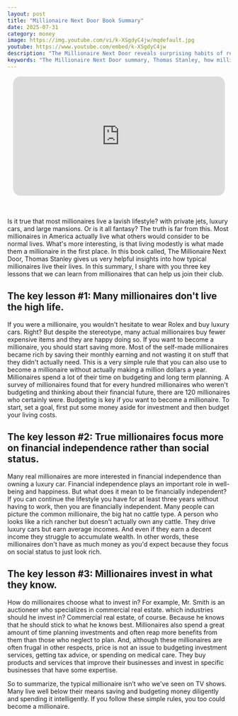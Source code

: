 ```yaml
---
layout: post
title: "Millionaire Next Door Book Summary"
date: 2025-07-31
category: money
image: https://img.youtube.com/vi/k-XSgdyC4jw/mqdefault.jpg
youtube: https://www.youtube.com/embed/k-XSgdyC4jw
description: "The Millionaire Next Door reveals surprising habits of real millionaires, focusing on frugality, financial independence, and investing wisely."
keywords: "The Millionaire Next Door summary, Thomas Stanley, how millionaires live, financial independence, frugality, budgeting, wealth habits, smart investing, book summary"
---
```


<div style="display: flex; justify-content: center; margin-bottom: 20px;">
  <div style="aspect-ratio: 16 / 9; width: 95%; max-width: 700px; position: relative;">
    <iframe 
      src="https://www.youtube.com/embed/k-XSgdyC4jw"
      title="YouTube video player"
      allowfullscreen
      frameborder="0"
      style="position: absolute; inset: 0; width: 100%; height: 100%; border-radius: 16px;">
    </iframe>
  </div>
</div>

<div style="height: 15px;"></div>
<!-- ..................................................................... -->

Is it true that most millionaires live a lavish lifestyle? with private jets, luxury cars, and large mansions. Or is it all fantasy? The truth is far from this. Most millionaires in America actually live what others would consider to be normal lives. What's more interesting, is that living modestly is what made them a millionaire in the first place. In this book called, The Millionaire Next Door, Thomas Stanley gives us very helpful insights into how typical millionaires live their lives. In this summary, I share with you three key lessons that we can learn from millionaires that can help us join their club.



## The key lesson #1: Many millionaires don't live the high life.


If you were a millionaire, you wouldn't hesitate to wear Rolex and buy luxury cars. Right? But despite the stereotype, many actual millionaires buy fewer expensive items and they are happy doing so. If you want to become a millionaire, you should start saving more. Most of the self-made millionaires became rich by saving their monthly earning and not wasting it on stuff that they didn't actually need. This is a very simple rule that you can also use to become a millionaire without actually making a million dollars a year. Millionaires spend a lot of their time on budgeting and long term planning. A survey of millionaires found that for every hundred millionaires who weren't budgeting and thinking about their financial future, there are 120 millionaires who certainly were. Budgeting is key if you want to become a millionaire. To start, set a goal, first put some money aside for investment and then budget your living costs.


## The key lesson #2: True millionaires focus more on financial independence rather than social status.


Many real millionaires are more interested in financial independence than owning a luxury car. Financial independence plays an important role in well-being and happiness. But what does it mean to be financially independent? If you can continue the lifestyle you have for at least three years without having to work, then you are financially independent. Many people can picture the common millionaire, the big hat no cattle type. A person who looks like a rich rancher but doesn't actually own any cattle. They drive luxury cars but earn average incomes. And even if they earn a decent income they struggle to accumulate wealth. In other words, these millionaires don't have as much money as you'd expect because they focus on social status to just look rich.


## The key lesson #3: Millionaires invest in what they know.


How do millionaires choose what to invest in? For example, Mr. Smith is an auctioneer who specializes in commercial real estate. which industries should he invest in? Commercial real estate, of course. Because he knows that he should stick to what he knows best. Millionaires also spend a great amount of time planning investments and often reap more benefits from them than those who neglect to plan. And, although these millionaires are often frugal in other respects, price is not an issue to budgeting investment services, getting tax advice, or spending on medical care. They buy products and services that improve their businesses and invest in specific businesses that have some expertise.


So to summarize, the typical millionaire isn’t who we've seen on TV shows. Many live well below their means saving and budgeting money diligently and spending it intelligently. If you follow these simple rules, you too could become a millionaire.
